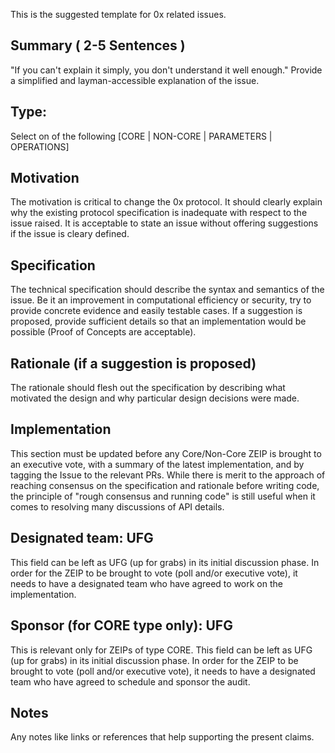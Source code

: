 This is the suggested template for 0x related issues. 

## Summary ( 2-5 Sentences )
"If you can't explain it simply, you don't understand it well enough." Provide a simplified and layman-accessible explanation of the issue.

## Type: 
Select on of the following [CORE | NON-CORE | PARAMETERS | OPERATIONS]

## Motivation
The motivation is critical to change the 0x protocol. It should clearly explain why the existing protocol specification is inadequate with respect to the issue raised. It is acceptable to state an issue without offering suggestions if the issue is cleary defined. 

## Specification
The technical specification should describe the syntax and semantics of the issue. Be it an improvement in computational efficiency or security, try to provide concrete evidence and easily testable cases. If a suggestion is proposed, provide sufficient details so that an implementation would be possible (Proof of Concepts are acceptable). 

## Rationale (if a suggestion is proposed)
The rationale should flesh out the specification by describing what motivated the design and why particular design decisions were made.

## Implementation

This section must be updated before any Core/Non-Core ZEIP is brought to an executive vote, with a summary of the latest implementation, and by tagging the Issue to the relevant PRs. While there is merit to the approach of reaching consensus on the specification and rationale before writing code, the principle of "rough consensus and running code" is still useful when it comes to resolving many discussions of API details.

## Designated team: UFG

This field can be left as UFG (up for grabs) in its initial discussion phase. In order for the ZEIP to be brought to vote (poll and/or executive vote), it needs to have a designated team who have agreed to work on the implementation.


## Sponsor (for CORE type only): UFG

This is relevant only for ZEIPs of type CORE. This field can be left as UFG (up for grabs) in its initial discussion phase. In order for the ZEIP to be brought to vote (poll and/or executive vote), it needs to have a designated team who have agreed to schedule and sponsor the audit.

## Notes
Any notes like links or references that help supporting the present claims.

